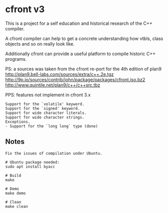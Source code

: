 
cfront v3
=========

This is a project for a self education and historical research of the
C++ compiler. 

A cfront compiler can help to get a concrete understanding how
vtbls, class objects and so on really look like.

Additionally cfront can provide a useful platform to compile historic C++
programs.


PS: a sources was taken from the cfront re-port for the 4th edition of plan9
    http://plan9.bell-labs.com/sources/extra/c++.2e.tgz
    http://9p.io/sources/contrib/john/package/packages/cfront.iso.bz2
    http://www.quintile.net/plan9/c++/c++src.tbz

PPS: features not implement in cfront 3.x

    Support for the `volatile' keyword.
    Support for the `signed' keyword.
    Support for wide character literals.
    Support for wide character strings.
    Exceptions.
    - Support for the `long long` type (done)

## Notes

    Fix the issues of compilation under Ubuntu.

    # Ubuntu package needed:
    sudo apt install byacc

    # Build
    make

    # Demo
    make demo

    # Clean
    make clean

